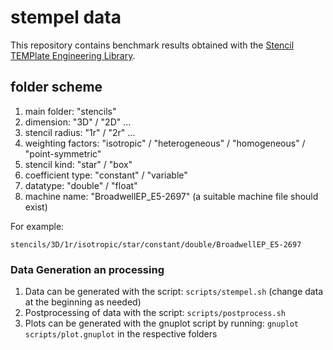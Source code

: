 # stempel data

This repository contains benchmark results obtained with the [
Stencil TEMPlate Engineering Library](https://github.com/RRZE-HPC/stempel "stempel").

## folder scheme

1. main folder: "stencils"
2. dimension: "3D" / "2D" ...
3. stencil radius: "1r" / "2r" ...
4. weighting factors: "isotropic" / "heterogeneous" / "homogeneous" / "point-symmetric"
5. stencil kind: "star" / "box"
6. coefficient type: "constant" / "variable"
7. datatype: "double" / "float"
8. machine name: "BroadwellEP_E5-2697" (a suitable machine file should exist)

For example:
```
stencils/3D/1r/isotropic/star/constant/double/BroadwellEP_E5-2697
```

### Data Generation an processing
1. Data can be generated with the script: `scripts/stempel.sh` (change data at the beginning as needed)
1. Postprocessing of data with the script: `scripts/postprocess.sh`
1. Plots can be generated with the gnuplot script by running: `gnuplot scripts/plot.gnuplot` in the respective folders
